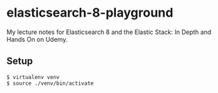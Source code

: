 # elasticsearch-8-playground

My lecture notes for Elasticsearch 8 and the Elastic Stack: In Depth and Hands On on Udemy.


## Setup

```
$ virtualenv venv
$ source ./venv/bin/activate
```

